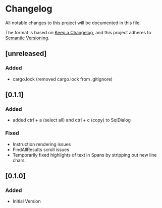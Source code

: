 # Changelog

All notable changes to this project will be documented in this file.

The format is based on [Keep a Changelog](https://keepachangelog.com/en/1.0.0/),
and this project adheres to
[Semantic Versioning](https://semver.org/spec/v2.0.0.html).


## [unreleased]
### Added
- cargo.lock (removed cargo.lock from .gitignore)

## [0.1.1]
### Added
- added ctrl + a (select all) and ctrl + c (copy) to SqlDialog

### Fixed
- Instruction rendering issues
- FindAllResults scroll issues
- Temporarily fixed highlights of text in Spans by stripping out new line chars.


## [0.1.0]
### Added
- Initial Version

